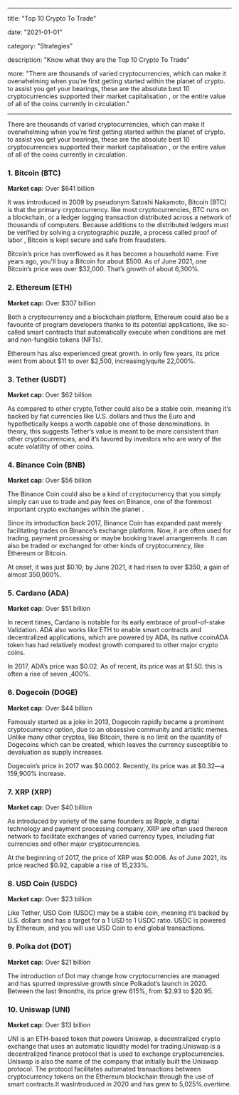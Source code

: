 
---

title:  "Top 10 Crypto To Trade"

date:  "2021-01-01"

category:  "Strategies"

description:  "Know what they are the Top 10 Crypto To Trade"

more:  "There are thousands of varied cryptocurrencies, which can make it overwhelming when you’re first getting started within the planet of crypto. to assist you get your bearings, these are the absolute best 10 cryptocurrencies supported their market capitalisation , or the entire value of all of the coins currently in circulation."

---


There are thousands of varied cryptocurrencies, which can make it overwhelming when you’re first getting started within the planet of crypto. to assist you get your bearings, these are the absolute best 10 cryptocurrencies supported their market capitalisation , or the entire value of all of the coins currently in circulation.

  


###  1\.  Bitcoin (BTC)

**Market cap**: Over $641 billion


It was imtroduced in 2009 by pseudonym Satoshi Nakamoto, Bitcoin (BTC) is that the primary cryptocurrency. like most cryptocurrencies, BTC runs on a blockchain, or a ledger logging transaction distributed across a network of thousands of computers. Because additions to the distributed ledgers must be verified by solving a cryptographic puzzle, a process called proof of labor , Bitcoin is kept secure and safe from fraudsters.

Bitcoin’s price has overflowed as it has become a household name. Five years ago, you'll buy a Bitcoin for about $500. As of June 2021, one Bitcoin’s price was over $32,000. That’s growth of about 6,300%.

  

###  2\.  Ethereum (ETH)

**Market cap:** Over $307 billion

Both a cryptocurrency and a blockchain platform, Ethereum could also be a favourite of program developers thanks to its potential applications, like so-called smart contracts that automatically execute when conditions are met and non-fungible tokens (NFTs).

Ethereum has also experienced great growth. in only few years, its price went from about $11 to over $2,500, increasinglyquite 22,000%.


###  3\.  Tether (USDT)

**Market cap**: Over $62 billion

As compared to other crypto,Tether could also be a stable coin, meaning it’s backed by fiat currencies like U.S. dollars and thus the Euro and hypothetically keeps a worth capable one of those denominations. In theory, this suggests Tether’s value is meant to be more consistent than other cryptocurrencies, and it’s favored by investors who are wary of the acute volatility of other coins.




###  4\. Binance Coin (BNB)

**Market cap**: Over $56 billion

The Binance Coin could also be a kind of cryptocurrency that you simply simply can use to trade and pay fees on Binance, one of the foremost important crypto exchanges within the planet .

Since its introduction back 2017, Binance Coin has expanded past merely facilitating trades on Binance’s exchange platform. Now, it are often used for trading, payment processing or maybe booking travel arrangements. It can also be traded or exchanged for other kinds of cryptocurrency, like Ethereum or Bitcoin.

At onset, it was just $0.10; by June 2021, it had risen to over $350, a gain of almost 350,000%.


###  5\.  Cardano (ADA)

**Market cap**: Over $51 billion

In recent times, Cardano is notable for its early embrace of proof-of-stake Validation. ADA also works like ETH to enable smart contracts and decentralized applications, which are powered by ADA, its native ccoinADA token has had relatively modest growth compared to other major crypto coins. 

In 2017, ADA’s price was $0.02. As of recent, its price was at $1.50. this is often a rise of seven ,400%.


###  6\.  Dogecoin (DOGE)

**Market cap**: Over $44 billion

Famously started as a joke in 2013, Dogecoin rapidly became a prominent cryptocurrency option, due to an obsessive community and artistic memes. Unlike many other cryptos, like Bitcoin, there is no limit on the quantity of Dogecoins which can be created, which leaves the currency susceptible to devaluation as supply increases.

Dogecoin’s price in 2017 was $0.0002. Recently, its price was at $0.32—a 159,900% increase.


###  7\.   XRP (XRP)

**Market cap**: Over $40 billion

As introduced by variety of the same founders as Ripple, a digital technology and payment processing company, XRP are often used thereon network to facilitate exchanges of varied currency types, including fiat currencies and other major cryptocurrencies.

At the beginning of 2017, the price of XRP was $0.006. As of June 2021, its price reached $0.92, capable a rise of 15,233%.


###  8\.   USD Coin (USDC)

**Market cap**: Over $23 billion


Like Tether, USD Coin (USDC) may be a stable coin, meaning it’s backed by U.S. dollars and has a target for a 1 USD to 1 USDC ratio. USDC is powered by Ethereum, and you will use USD Coin to end global transactions.


###  9\.   Polka dot (DOT)

**Market cap**: Over $21 billion

The introduction of Dot may change how cryptocurrencies are managed and has spurred impressive growth since Polkadot’s launch in 2020. Between the last 9months, its price grew 615%, from $2.93 to $20.95.
  


###  10\.   Uniswap (UNI)

**Market cap**: Over $13 billion

UNI is an ETH-based token that powers Uniswap, a decentralized crypto exchange that uses an automatic liquidity model for trading.Uniswap is a decentralized finance protocol that is used to exchange cryptocurrencies. Uniswap is also the name of the company that initially built the Uniswap protocol. The protocol facilitates automated transactions between cryptocurrency tokens on the Ethereum blockchain through the use of smart contracts.It wasIntroduced in 2020 and has grew to 5,025%.overtime.